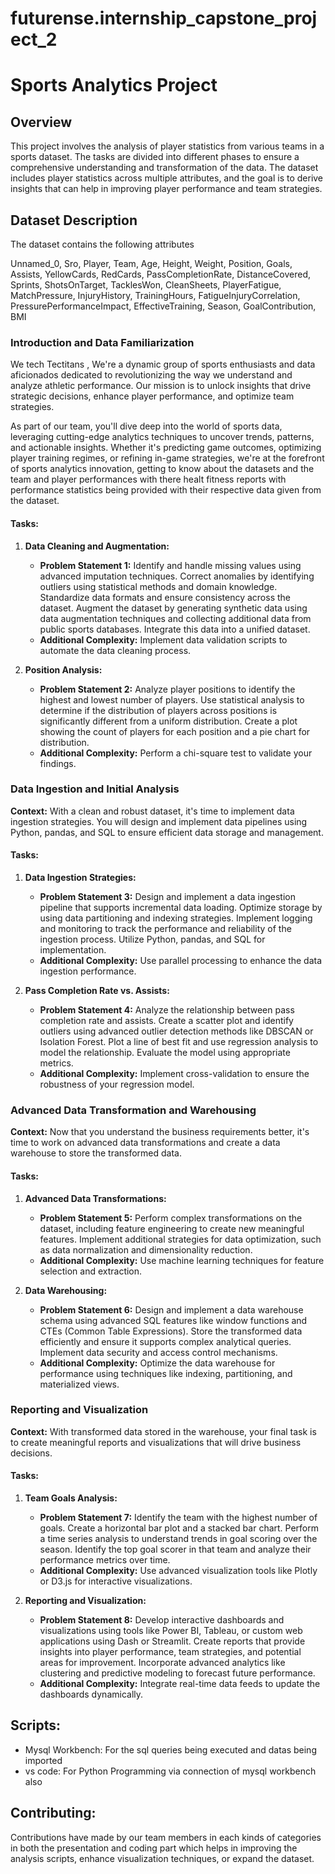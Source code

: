 # futurense.internship_capstone_project_2
# Sports Analytics Project
## Overview
This project involves the analysis of player statistics from various teams in a sports dataset. The tasks are divided into different phases to ensure a comprehensive understanding and transformation of the data. The dataset includes player statistics across multiple attributes, and the goal is to derive insights that can help in improving player performance and team strategies.

## Dataset Description
The dataset contains the following attributes

Unnamed_0, Sro, Player, Team, Age, Height, Weight, Position, Goals, Assists, YellowCards, RedCards, PassCompletionRate, DistanceCovered, Sprints, ShotsOnTarget, TacklesWon, CleanSheets, PlayerFatigue, MatchPressure, InjuryHistory, TrainingHours, FatigueInjuryCorrelation, PressurePerformanceImpact, EffectiveTraining, Season, GoalContribution, BMI

### Introduction and Data Familiarization
We tech Tectitans , We're a dynamic group of sports enthusiasts and data aficionados dedicated to revolutionizing the way we understand and analyze athletic performance. Our mission is to unlock insights that drive strategic decisions, enhance player performance, and optimize team strategies.

As part of our team, you'll dive deep into the world of sports data, leveraging cutting-edge analytics techniques to uncover trends, patterns, and actionable insights. Whether it's predicting game outcomes, optimizing player training regimes, or refining in-game strategies, we're at the forefront of sports analytics innovation, getting to know about the datasets and the team and player performances with there healt fitness reports with performance statistics being provided with their respective data given from the dataset.

#### Tasks:
1. **Data Cleaning and Augmentation:**
   - **Problem Statement 1:** Identify and handle missing values using advanced imputation techniques. Correct anomalies by identifying outliers using statistical methods and domain knowledge. Standardize data formats and ensure consistency across the dataset. Augment the dataset by generating synthetic data using data augmentation techniques and collecting additional data from public sports databases. Integrate this data into a unified dataset.
   - **Additional Complexity:** Implement data validation scripts to automate the data cleaning process.

2. **Position Analysis:**
   - **Problem Statement 2:** Analyze player positions to identify the highest and lowest number of players. Use statistical analysis to determine if the distribution of players across positions is significantly different from a uniform distribution. Create a plot showing the count of players for each position and a pie chart for distribution.
   - **Additional Complexity:** Perform a chi-square test to validate your findings.

### Data Ingestion and Initial Analysis
**Context:** 
With a clean and robust dataset, it's time to implement data ingestion strategies. You will design and implement data pipelines using Python, pandas, and SQL to ensure efficient data storage and management.

#### Tasks:
1. **Data Ingestion Strategies:**
   - **Problem Statement 3:** Design and implement a data ingestion pipeline that supports incremental data loading. Optimize storage by using data partitioning and indexing strategies. Implement logging and monitoring to track the performance and reliability of the ingestion process. Utilize Python, pandas, and SQL for implementation.
   - **Additional Complexity:** Use parallel processing to enhance the data ingestion performance.

2. **Pass Completion Rate vs. Assists:**
   - **Problem Statement 4:** Analyze the relationship between pass completion rate and assists. Create a scatter plot and identify outliers using advanced outlier detection methods like DBSCAN or Isolation Forest. Plot a line of best fit and use regression analysis to model the relationship. Evaluate the model using appropriate metrics.
   - **Additional Complexity:** Implement cross-validation to ensure the robustness of your regression model.

### Advanced Data Transformation and Warehousing
**Context:** 
Now that you understand the business requirements better, it's time to work on advanced data transformations and create a data warehouse to store the transformed data.

#### Tasks:
1. **Advanced Data Transformations:**
   - **Problem Statement 5:** Perform complex transformations on the dataset, including feature engineering to create new meaningful features. Implement additional strategies for data optimization, such as data normalization and dimensionality reduction.
   - **Additional Complexity:** Use machine learning techniques for feature selection and extraction.

2. **Data Warehousing:**
   - **Problem Statement 6:** Design and implement a data warehouse schema using advanced SQL features like window functions and CTEs (Common Table Expressions). Store the transformed data efficiently and ensure it supports complex analytical queries. Implement data security and access control mechanisms.
   - **Additional Complexity:** Optimize the data warehouse for performance using techniques like indexing, partitioning, and materialized views.

### Reporting and Visualization
**Context:** 
With transformed data stored in the warehouse, your final task is to create meaningful reports and visualizations that will drive business decisions.

#### Tasks:
1. **Team Goals Analysis:**
   - **Problem Statement 7:** Identify the team with the highest number of goals. Create a horizontal bar plot and a stacked bar chart. Perform a time series analysis to understand trends in goal scoring over the season. Identify the top goal scorer in that team and analyze their performance metrics over time.
   - **Additional Complexity:** Use advanced visualization tools like Plotly or D3.js for interactive visualizations.

2. **Reporting and Visualization:**
   - **Problem Statement 8:** Develop interactive dashboards and visualizations using tools like Power BI, Tableau, or custom web applications using Dash or Streamlit. Create reports that provide insights into player performance, team strategies, and potential areas for improvement. Incorporate advanced analytics like clustering and predictive modeling to forecast future performance.
   - **Additional Complexity:** Integrate real-time data feeds to update the dashboards dynamically.


## Scripts:

* Mysql Workbench: For the sql queries being executed and datas being imported
* vs code: For Python Programming via connection of mysql workbench also

## Contributing:
Contributions have made by our team members in each kinds of categories in both the presentation and coding part which helps in improving the analysis scripts, enhance visualization techniques, or expand the dataset.
